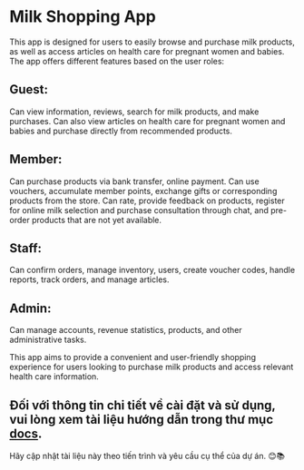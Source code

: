 # Milk Shopping App

This app is designed for users to easily browse and purchase milk products, as well as access articles on health care for pregnant women and babies. The app offers different features based on the user roles:

## **Guest**:
Can view information, reviews, search for milk products, and make purchases. Can also view articles on health care for pregnant women and babies and purchase directly from recommended products.
  
## **Member**: 
Can purchase products via bank transfer, online payment. Can use vouchers, accumulate member points, exchange gifts or corresponding products from the store. Can rate, provide feedback on products, register for online milk selection and purchase consultation through chat, and pre-order products that are not yet available.
  
## **Staff**: 
Can confirm orders, manage inventory, users, create voucher codes, handle reports, track orders, and manage articles.
  
## **Admin**: 
Can manage accounts, revenue statistics, products, and other administrative tasks.

This app aims to provide a convenient and user-friendly shopping experience for users looking to purchase milk products and access relevant health care information.

Đối với thông tin chi tiết về cài đặt và sử dụng, vui lòng xem tài liệu hướng dẫn trong thư mục [docs](https://docs.google.com/document/d/1yvmd45YdcSHViA0HYDEPRxFCS-TnyH0OSEeQMWt52lY/edit?usp=sharing).
---
Hãy cập nhật tài liệu này theo tiến trình và yêu cầu cụ thể của dự án. 😊📚
